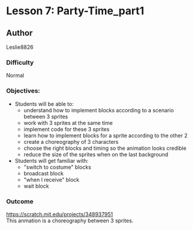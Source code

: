 # Lesson 7: Party-Time_part1

## Author
Leslie8826

### Difficulty
Normal

### Objectives: 
  - Students will be able to: 
       * understand how to implement blocks according to a scenario between 3 sprites
       * work with 3 sprites at the same time
       * implement code for these 3 sprites
       * learn how to implement blocks for a sprite according to the other 2
       * create a choreography of 3 characters
       * choose the right blocks and timing so the animation looks credible
       * reduce the size of the sprites when on the last background
  - Students will get familiar with:
       * "switch to costume" blocks
       * broadcast block
       * "when I receive" block
       * wait block

### Outcome
https://scratch.mit.edu/projects/348937951 <br>
This anmation is a choreography between 3 sprites. 
